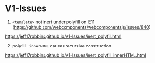 # V1-Issues

1. `<template>` not inert under polyfill on IE11 (https://github.com/webcomponents/webcomponentsjs/issues/840)

https://jeff17robbins.github.io/V1-Issues/inert_polyfill.html


2. polyfill `.innerHTML` causes recursive construction

https://jeff17robbins.github.io/V1-Issues/inert_polyfill_innerHTML.html
